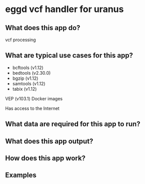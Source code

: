 # eggd vcf handler for uranus


## What does this app do?

vcf processing

## What are typical use cases for this app?

* bcftools (v1.12)
* bedtools (v2.30.0)
* bgzip (v1.12)
* samtools (v1.12)
* tabix (v1.12)

VEP (v103.1) Docker images

Has access to the Internet

## What data are required for this app to run?


## What does this app output?


## How does this app work?


## Examples
